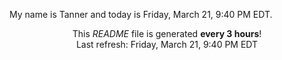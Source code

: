 My name is Tanner and today is Friday, March 21, 9:40 PM EDT.

<p align="center">This <i>README</i> file is generated <b>every 3 hours</b>!</br>Last refresh: Friday, March 21, 9:40 PM EDT<br /></p>
